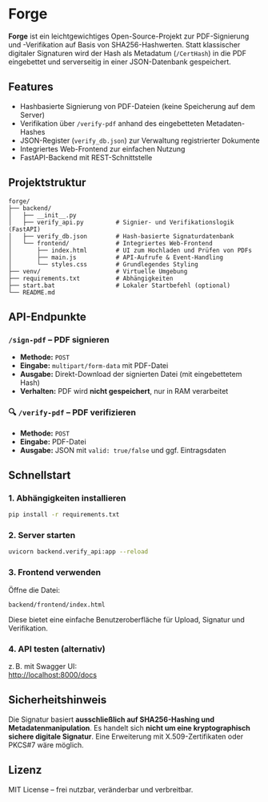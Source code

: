 # Forge

**Forge** ist ein leichtgewichtiges Open-Source-Projekt zur PDF-Signierung und -Verifikation auf Basis von SHA256-Hashwerten. Statt klassischer digitaler Signaturen wird der Hash als Metadatum (`/CertHash`) in die PDF eingebettet und serverseitig in einer JSON-Datenbank gespeichert.

## Features

- Hashbasierte Signierung von PDF-Dateien (keine Speicherung auf dem Server)
- Verifikation über `/verify-pdf` anhand des eingebetteten Metadaten-Hashes
- JSON-Register (`verify_db.json`) zur Verwaltung registrierter Dokumente
- Integriertes Web-Frontend zur einfachen Nutzung
- FastAPI-Backend mit REST-Schnittstelle

## Projektstruktur

```
forge/
├── backend/
│   ├── __init__.py
│   ├── verify_api.py         # Signier- und Verifikationslogik (FastAPI)
│   ├── verify_db.json        # Hash-basierte Signaturdatenbank
│   └── frontend/             # Integriertes Web-Frontend
│       ├── index.html        # UI zum Hochladen und Prüfen von PDFs
│       ├── main.js           # API-Aufrufe & Event-Handling
│       └── styles.css        # Grundlegendes Styling
├── venv/                     # Virtuelle Umgebung
├── requirements.txt          # Abhängigkeiten
├── start.bat                 # Lokaler Startbefehl (optional)
└── README.md
```

## API-Endpunkte

### `/sign-pdf` – PDF signieren
- **Methode:** `POST`
- **Eingabe:** `multipart/form-data` mit PDF-Datei
- **Ausgabe:** Direkt-Download der signierten Datei (mit eingebettetem Hash)
- **Verhalten:** PDF wird **nicht gespeichert**, nur in RAM verarbeitet

### 🔍 `/verify-pdf` – PDF verifizieren
- **Methode:** `POST`
- **Eingabe:** PDF-Datei
- **Ausgabe:** JSON mit `valid: true/false` und ggf. Eintragsdaten

## Schnellstart

### 1. Abhängigkeiten installieren
```bash
pip install -r requirements.txt
```

### 2. Server starten
```bash
uvicorn backend.verify_api:app --reload
```

### 3. Frontend verwenden
Öffne die Datei:
```
backend/frontend/index.html
```
Diese bietet eine einfache Benutzeroberfläche für Upload, Signatur und Verifikation.

### 4. API testen (alternativ)
z. B. mit Swagger UI:  
[http://localhost:8000/docs](http://localhost:8000/docs)

## Sicherheitshinweis

Die Signatur basiert **ausschließlich auf SHA256-Hashing und Metadatenmanipulation**. Es handelt sich **nicht um eine kryptographisch sichere digitale Signatur**. Eine Erweiterung mit X.509-Zertifikaten oder PKCS#7 wäre möglich.

## Lizenz

MIT License – frei nutzbar, veränderbar und verbreitbar.
